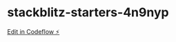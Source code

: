 # stackblitz-starters-4n9nyp

[Edit in Codeflow ⚡️](https://stackblitz.com/~/github.com/nguyenducmanh2/stackblitz-starters-4n9nyp)